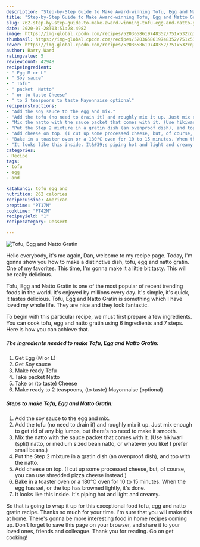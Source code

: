 ```yaml
---
description: "Step-by-Step Guide to Make Award-winning Tofu, Egg and Natto Gratin"
title: "Step-by-Step Guide to Make Award-winning Tofu, Egg and Natto Gratin"
slug: 762-step-by-step-guide-to-make-award-winning-tofu-egg-and-natto-gratin
date: 2020-07-28T03:51:28.498Z
image: https://img-global.cpcdn.com/recipes/5203658619748352/751x532cq70/tofu-egg-and-natto-gratin-recipe-main-photo.jpg
thumbnail: https://img-global.cpcdn.com/recipes/5203658619748352/751x532cq70/tofu-egg-and-natto-gratin-recipe-main-photo.jpg
cover: https://img-global.cpcdn.com/recipes/5203658619748352/751x532cq70/tofu-egg-and-natto-gratin-recipe-main-photo.jpg
author: Barry Ward
ratingvalue: 5
reviewcount: 42948
recipeingredient:
- " Egg M or L"
- " Soy sauce"
- " Tofu"
- " packet  Natto"
- " or to taste Cheese"
- " to 2 teaspoons to taste Mayonnaise optional"
recipeinstructions:
- "Add the soy sauce to the egg and mix."
- "Add the tofu (no need to drain it) and roughly mix it up. Just mix enough to get rid of any big lumps, but there&#39;s no need to make it smooth."
- "Mix the natto with the sauce packet that comes with it. (Use hikiwari (split) natto, or medium sized bean natto, or whatever you like! I prefer small beans.)"
- "Put the Step 2 mixture in a gratin dish (an ovenproof dish), and top with the natto."
- "Add cheese on top. (I cut up some processed cheese, but, of course, you can use shredded pizza cheese instead.)"
- "Bake in a toaster oven or a 180°C oven for 10 to 15 minutes. When the egg has set, or the top has browned lightly, it&#39;s done."
- "It looks like this inside. It&#39;s piping hot and light and creamy."
categories:
- Recipe
tags:
- tofu
- egg
- and

katakunci: tofu egg and 
nutrition: 262 calories
recipecuisine: American
preptime: "PT17M"
cooktime: "PT42M"
recipeyield: "1"
recipecategory: Dessert

---
```



![Tofu, Egg and Natto Gratin](https://img-global.cpcdn.com/recipes/5203658619748352/751x532cq70/tofu-egg-and-natto-gratin-recipe-main-photo.jpg)

Hello everybody, it's me again, Dan, welcome to my recipe page. Today, I'm gonna show you how to make a distinctive dish, tofu, egg and natto gratin. One of my favorites. This time, I'm gonna make it a little bit tasty. This will be really delicious.



Tofu, Egg and Natto Gratin is one of the most popular of recent trending foods in the world. It's enjoyed by millions every day. It's simple, it's quick, it tastes delicious. Tofu, Egg and Natto Gratin is something which I have loved my whole life. They are nice and they look fantastic.


To begin with this particular recipe, we must first prepare a few ingredients. You can cook tofu, egg and natto gratin using 6 ingredients and 7 steps. Here is how you can achieve that.

<!--inarticleads1-->

##### The ingredients needed to make Tofu, Egg and Natto Gratin:

1. Get  Egg (M or L)
1. Get  Soy sauce
1. Make ready  Tofu
1. Take  packet  Natto
1. Take  or (to taste) Cheese
1. Make ready  to 2 teaspoons, (to taste) Mayonnaise (optional)




<!--inarticleads2-->

##### Steps to make Tofu, Egg and Natto Gratin:

1. Add the soy sauce to the egg and mix.
1. Add the tofu (no need to drain it) and roughly mix it up. Just mix enough to get rid of any big lumps, but there&#39;s no need to make it smooth.
1. Mix the natto with the sauce packet that comes with it. (Use hikiwari (split) natto, or medium sized bean natto, or whatever you like! I prefer small beans.)
1. Put the Step 2 mixture in a gratin dish (an ovenproof dish), and top with the natto.
1. Add cheese on top. (I cut up some processed cheese, but, of course, you can use shredded pizza cheese instead.)
1. Bake in a toaster oven or a 180°C oven for 10 to 15 minutes. When the egg has set, or the top has browned lightly, it&#39;s done.
1. It looks like this inside. It&#39;s piping hot and light and creamy.




So that is going to wrap it up for this exceptional food tofu, egg and natto gratin recipe. Thanks so much for your time. I'm sure that you will make this at home. There's gonna be more interesting food in home recipes coming up. Don't forget to save this page on your browser, and share it to your loved ones, friends and colleague. Thank you for reading. Go on get cooking!
